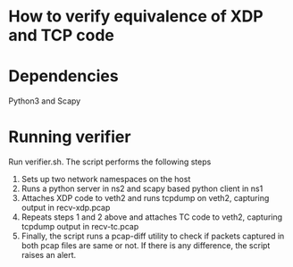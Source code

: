 # How to verify equivalence of XDP and TCP code
# Dependencies
Python3 and Scapy 

# Running verifier
Run verifier.sh. The script performs the following steps
1. Sets up two network namespaces on the host
2. Runs a python server in ns2 and scapy based python client in ns1
3. Attaches XDP code to veth2 and runs tcpdump on veth2, capturing output in recv-xdp.pcap
4. Repeats steps 1 and 2 above and attaches TC code to veth2, capturing tcpdump output in recv-tc.pcap
5. Finally, the script runs a pcap-diff utility to check if packets captured in both pcap files are same or not. If there is any difference, the script raises an alert.
